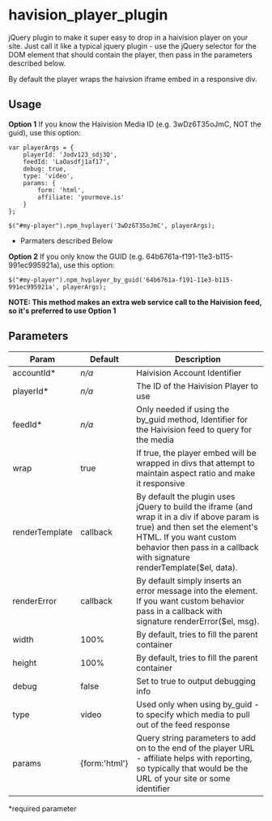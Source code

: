 havision_player_plugin
======================

jQuery plugin to make it super easy to drop in a haivision player on your site. Just call it like a typical jquery plugin - use the jQuery selector for the DOM element that should contain the player, then pass in the parameters described below.

By default the player wraps the haivsion iframe embed in a responsive div.

Usage
-----
**Option 1**
If you know the Haivision Media ID (e.g. 3wDz6T35oJmC, NOT the guid), use this option:


	var playerArgs = {
		playerId: 'Jodv123_sdj3Q',
		feedId: 'LaOasdfj1af17',
		debug: true,
		type: 'video',
		params: {
			form: 'html',
			affiliate: 'yourmove.is'
		}
	};

	$("#my-player").npm_hvplayer('3wDz6T35oJmC', playerArgs);

* Parmaters described Below

**Option 2**
If you only know the GUID (e.g. 64b6761a-f191-11e3-b115-991ec995921a), use this option:

	$("#my-player").npm_hvplayer_by_guid('64b6761a-f191-11e3-b115-991ec995921a', playerArgs);

**NOTE: This method makes an extra web service call to the Haivision feed, so it's preferred to use Option 1**

Parameters
-----
|Param		|Default		|Description
|-----------|---------------|-----------
|accountId*	|*n/a* |Haivision Account Identifier
|playerId*	|*n/a* |The ID of the Haivision Player to use
|feedId*		|*n/a* |Only needed if using the by_guid method, Identifier for the Haivision feed to query for the media
|wrap		|true  |If true, the player embed will be wrapped in divs that attempt to maintain aspect ratio and make it responsive
|renderTemplate|callback|By default the plugin uses jQuery to build the iframe (and wrap it in a div if above param is true) and then set the element's HTML. If you want custom behavior then pass in a callback with signature renderTemplate($el, data).
|renderError|callback|By default simply inserts an error message into the element. If you want custom behavior pass in a callback with signature renderError($el, msg).
|width		|100%  |By default, tries to fill the parent container
|height		|100%  |By default, tries to fill the parent container
|debug	    |false |Set to true to output debugging info
|type		|video |Used only when using by_guid - to specify which media to pull out of the feed response
|params		|{form:'html'}|Query string parameters to add on to the end of the player URL - affiliate helps with reporting, so typically that would be the URL of your site or some identifier

*required parameter

